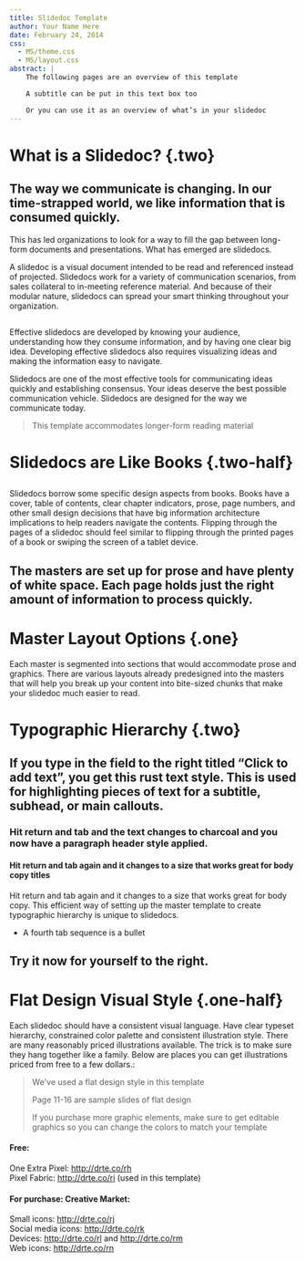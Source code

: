 ```yaml
---
title: Slidedoc Template
author: Your Name Here
date: February 24, 2014
css:
  - MS/theme.css 
  - MS/layout.css
abstract: |
    The following pages are an overview of this template 

    A subtitle can be put in this text box too 

    Or you can use it as an overview of what’s in your slidedoc
---
```


# What is a Slidedoc? {.two}
## The way we communicate is changing. In our time-strapped world, we like information that is consumed quickly. 
This has led organizations to look for a way to fill the gap between long-form documents and presentations. What has emerged are slidedocs.

A slidedoc is a visual document intended to be read and referenced instead of projected. Slidedocs work for a variety of communication scenarios, from sales collateral to in-meeting reference material. And because of their modular nature, slidedocs can spread your smart thinking throughout your organization.

## 
Effective slidedocs are developed by knowing your audience, understanding how they consume information, and by having one clear big idea. Developing effective slidedocs also requires visualizing ideas and making the information easy to navigate. 

Slidedocs are one of the most effective tools for communicating ideas quickly and establishing consensus. Your ideas deserve the best possible communication vehicle. Slidedocs are designed for the way we communicate today.

> This template accommodates longer-form reading material

# Slidedocs are Like Books {.two-half}
## 
Slidedocs borrow some specific design aspects from books. Books have a cover, table of contents, clear chapter indicators, prose, page numbers, and other small design decisions that have big information architecture implications to help readers navigate the contents.
Flipping through the pages of a slidedoc should feel similar to flipping through the printed pages of a book or swiping the screen of a tablet device.

## The masters are set up for prose and have plenty of white space. Each page holds just the right amount of information to process quickly.

# Master Layout Options {.one}
Each master is segmented into sections that would accommodate prose and graphics. There are various layouts already predesigned into the masters that will help you break up your content into bite-sized chunks that make your slidedoc much easier to read.

# Typographic Hierarchy {.two}
## If you type in the field to the right titled “Click to add text”, you get this rust text style. This is used for highlighting pieces of text for a subtitle, subhead, or main callouts.

### Hit return and tab and the text changes to charcoal and you now have a paragraph header style applied.

#### Hit return and tab again and it changes to a size that works great for body copy titles
Hit return and tab again and it changes to a size that works great for body copy. This efficient way of setting up the master template to create typographic hierarchy is unique to slidedocs.

+ A fourth tab sequence is a bullet

## Try it now for yourself to  the right.

# Flat Design Visual Style {.one-half}
Each slidedoc should have a consistent visual language. Have clear typeset hierarchy, constrained color palette and consistent illustration style. There are many reasonably priced illustrations available. The trick is to make sure they hang together like a family. Below are places you can get illustrations priced from free to a few dollars.:

> We've used a flat design style in this template
> 
> Page 11-16 are sample slides of flat design
> 
> If you purchase more graphic elements, make sure to get editable graphics so you can change the colors to match your template


#### Free:
One Extra Pixel: <http://drte.co/rh>  
Pixel Fabric: <http://drte.co/ri> (used in this template)

#### For purchase: Creative Market:
Small icons: <http://drte.co/rj>  
Social media icons: <http://drte.co/rk>  
Devices: <http://drte.co/rl>  and <http://drte.co/rm>  
Web icons: <http://drte.co/rn> 

